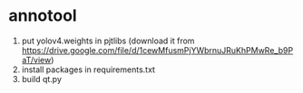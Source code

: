 # annotool
1. put yolov4.weights in pjtlibs  (download it from https://drive.google.com/file/d/1cewMfusmPjYWbrnuJRuKhPMwRe_b9PaT/view)
2. install packages in requirements.txt
3. build qt.py


